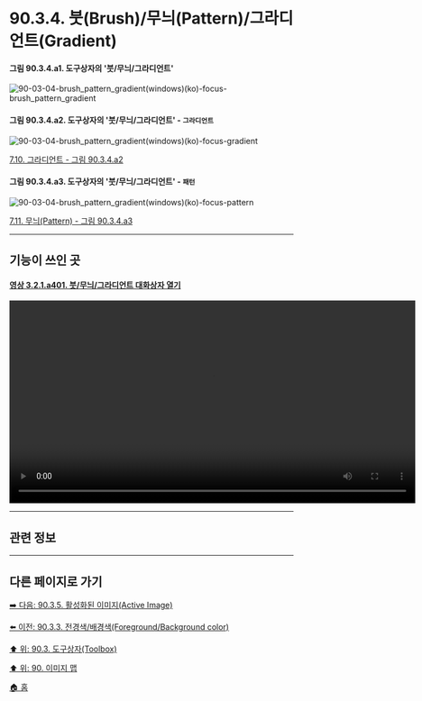 # 90.3.4. 붓(Brush)/무늬(Pattern)/그라디언트(Gradient)

#### 그림 90.3.4.a1. 도구상자의 '붓/무늬/그라디언트'
![90-03-04-brush_pattern_gradient(windows)(ko)-focus-brush_pattern_gradient](https://github.com/wonder13662/gimp/assets/15767104/43215714-8479-4a14-8f54-3daffdb5fcda)

#### 그림 90.3.4.a2. 도구상자의 '붓/무늬/그라디언트' - `그라디언트`
![90-03-04-brush_pattern_gradient(windows)(ko)-focus-gradient](https://github.com/wonder13662/gimp/assets/15767104/f0f3242f-006c-417b-8d6b-82044636c631)

[7.10. 그라디언트 - 그림 90.3.4.a2](https://wonder13662.github.io/gimp/2.10.36_ko/07-10-gradients.html#%EA%B7%B8%EB%A6%BC-9034a2-%EB%8F%84%EA%B5%AC%EC%83%81%EC%9E%90%EC%9D%98-%EB%B6%93%EB%AC%B4%EB%8A%AC%EA%B7%B8%EB%9D%BC%EB%94%94%EC%96%B8%ED%8A%B8---%EA%B7%B8%EB%9D%BC%EB%94%94%EC%96%B8%ED%8A%B8)

#### 그림 90.3.4.a3. 도구상자의 '붓/무늬/그라디언트' - `패턴`
![90-03-04-brush_pattern_gradient(windows)(ko)-focus-pattern](https://github.com/wonder13662/gimp/assets/15767104/2eb5399d-e741-48c7-ae76-c1d8277c4b08)

[7.11. 무늬(Pattern) - 그림 90.3.4.a3]()

***

## 기능이 쓰인 곳
#### [영상 3.2.1.a401. 붓/무늬/그라디언트 대화상자 열기](https://wonder13662.github.io/gimp/2.10.36_ko/03-02-01-the-toolbox.html#%EC%98%81%EC%83%81-321a401-%EB%B6%93%EB%AC%B4%EB%8A%AC%EA%B7%B8%EB%9D%BC%EB%94%94%EC%96%B8%ED%8A%B8-%EB%8C%80%ED%99%94%EC%83%81%EC%9E%90-%EC%97%B4%EA%B8%B0)
<video controls="controls" width="720" src="https://github.com/wonder13662/gimp/assets/15767104/06e78030-2328-4850-8822-8f78700a80af"></video>

***

## 관련 정보

***

## 다른 페이지로 가기
[➡️ 다음: 90.3.5. 활성화된 이미지(Active Image)](./90-03-05-active_image.md)

[⬅️ 이전: 90.3.3. 전경색/배경색(Foreground/Background color)](./90-03-03-foreground_color_n_background_color.md)

[⬆️ 위: 90.3. 도구상자(Toolbox)](./90-03-00-toolbox.md)

[⬆️ 위: 90. 이미지 맵](./90-00-image-map.md)

[🏠 홈](./00-home.md)

